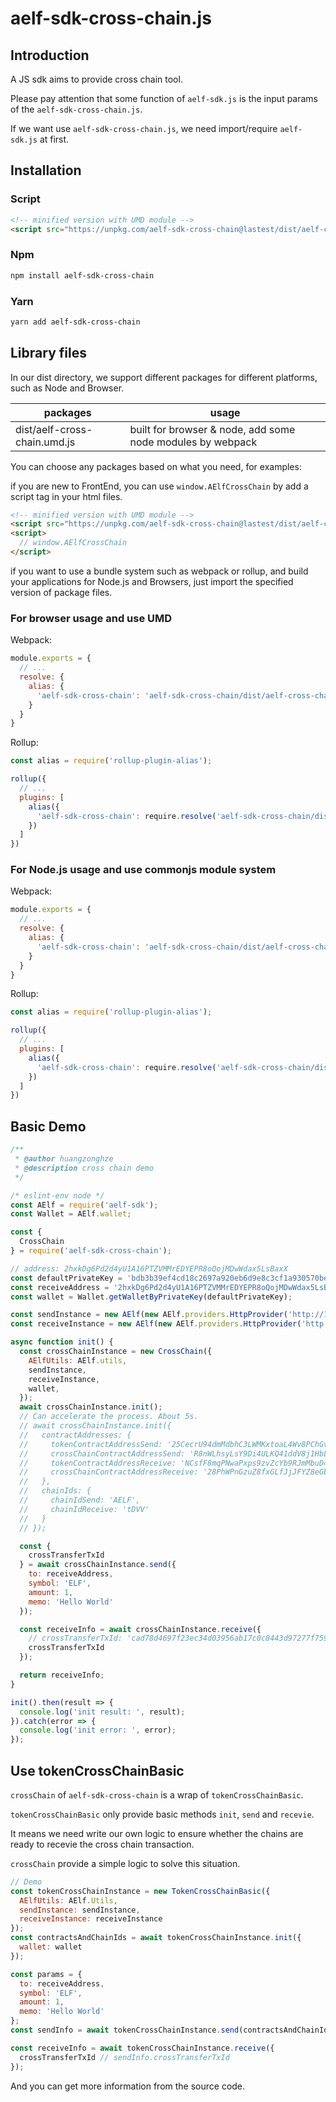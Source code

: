 # aelf-sdk-cross-chain.js

## Introduction

A JS sdk aims to provide cross chain tool.

Please pay attention that some function of `aelf-sdk.js` is the input params of the `aelf-sdk-cross-chain.js`.

If we want use `aelf-sdk-cross-chain.js`, we need import/require `aelf-sdk.js` at first.

## Installation

### Script

```html
<!-- minified version with UMD module -->
<script src="https://unpkg.com/aelf-sdk-cross-chain@lastest/dist/aelf-cross-chain.umd.js"></script>
```

### Npm

```bash
npm install aelf-sdk-cross-chain
```

### Yarn

```bash
yarn add aelf-sdk-cross-chain
```

## Library files

In our dist directory, we support different packages for different platforms, such as Node and Browser.

packages | usage
---|---
dist/aelf-cross-chain.umd.js | built for browser & node, add some node modules by webpack

You can choose any packages based on what you need, for examples:

if you are new to FrontEnd, you can use `window.AElfCrossChain` by add a script tag in your html files.

```html
<!-- minified version with UMD module -->
<script src="https://unpkg.com/aelf-sdk-cross-chain@lastest/dist/aelf-cross-chain.umd.js"></script>
<script>
  // window.AElfCrossChain
</script>
```

if you want to use a bundle system such as webpack or rollup, and build your applications for Node.js and Browsers, just import the specified version of package files.

### For browser usage and use UMD

Webpack:

```js
module.exports = {
  // ...
  resolve: {
    alias: {
      'aelf-sdk-cross-chain': 'aelf-sdk-cross-chain/dist/aelf-cross-chain.umd.js'
    }
  }
}
```

Rollup:

```js
const alias = require('rollup-plugin-alias');

rollup({
  // ...
  plugins: [
    alias({
      'aelf-sdk-cross-chain': require.resolve('aelf-sdk-cross-chain/dist/aelf-cross-chain.umd.js')
    })
  ]
})
```

### For Node.js usage and use commonjs module system

Webpack:

```js
module.exports = {
  // ...
  resolve: {
    alias: {
      'aelf-sdk-cross-chain': 'aelf-sdk-cross-chain/dist/aelf-cross-chain.umd.js'
    }
  }
}
```

Rollup:

```js
const alias = require('rollup-plugin-alias');

rollup({
  // ...
  plugins: [
    alias({
      'aelf-sdk-cross-chain': require.resolve('aelf-sdk-cross-chain/dist/aelf-cross-chain.umd.js')
    })
  ]
})
```

## Basic Demo

```javascript
/**
 * @author huangzonghze
 * @description cross chain demo
 */

/* eslint-env node */
const AElf = require('aelf-sdk');
const Wallet = AElf.wallet;

const {
  CrossChain
} = require('aelf-sdk-cross-chain');

// address: 2hxkDg6Pd2d4yU1A16PTZVMMrEDYEPR8oQojMDwWdax5LsBaxX
const defaultPrivateKey = 'bdb3b39ef4cd18c2697a920eb6d9e8c3cf1a930570beb37d04fb52400092c42b';
const receiveAddress = '2hxkDg6Pd2d4yU1A16PTZVMMrEDYEPR8oQojMDwWdax5LsBaxX';
const wallet = Wallet.getWalletByPrivateKey(defaultPrivateKey);

const sendInstance = new AElf(new AElf.providers.HttpProvider('http://127.0.0.1:8000')); // a chain
const receiveInstance = new AElf(new AElf.providers.HttpProvider('http://127.0.0.1:8001')); // another chain

async function init() {
  const crossChainInstance = new CrossChain({
    AElfUtils: AElf.utils,
    sendInstance,
    receiveInstance,
    wallet,
  });
  await crossChainInstance.init();
  // Can accelerate the process. About 5s.
  // await crossChainInstance.init({
  //   contractAddresses: {
  //     tokenContractAddressSend: '25CecrU94dmMdbhC3LWMKxtoaL4Wv8PChGvVJM6PxkHAyvXEhB',
  //     crossChainContractAddressSend: 'R8nWLhsyLsY9Di4ULKQ41ddV8j1HbLikT3RjbLBDPGxnJFCv3',
  //     tokenContractAddressReceive: 'NCsfF8mqPNwaPxps9zvZcYb9RJmMbuD47vu2UY1LypCPZ7DP7',
  //     crossChainContractAddressReceive: '28PhWPnGzuZ8fxGLfJjJFYZ8eGbANWSasAdH9sFsnhZ8ZC7x9G'
  //   },
  //   chainIds: {
  //     chainIdSend: 'AELF',
  //     chainIdReceive: 'tDVV'
  //   }
  // });

  const {
    crossTransferTxId
  } = await crossChainInstance.send({
    to: receiveAddress,
    symbol: 'ELF',
    amount: 1,
    memo: 'Hello World'
  });

  const receiveInfo = await crossChainInstance.receive({
    // crossTransferTxId: 'cad78d4697f23ec34d03956ab17c0c8443d97277f7590d2b178d714d4a9682d3'
    crossTransferTxId
  });

  return receiveInfo;
}

init().then(result => {
  console.log('init result: ', result);
}).catch(error => {
  console.log('init error: ', error);
});

```

## Use tokenCrossChainBasic

`crossChain` of `aelf-sdk-cross-chain` is a wrap of `tokenCrossChainBasic`.

`tokenCrossChainBasic` only provide basic methods `init`, `send` and `recevie`.

It means we need write our own logic to ensure whether the chains are ready to recevie the cross chain transaction.

`crossChain` provide a simple logic to solve this situation.

```javascript
// Demo
const tokenCrossChainInstance = new TokenCrossChainBasic({
  AElfUtils: AElf.Utils,
  sendInstance: sendInstance,
  receiveInstance: receiveInstance
});
const contractsAndChainIds = await tokenCrossChainInstance.init({
  wallet: wallet
});

const params = {
  to: receiveAddress,
  symbol: 'ELF',
  amount: 1,
  memo: 'Hello World'
};
const sendInfo = await tokenCrossChainInstance.send(contractsAndChainIds, params);

const receiveInfo = await tokenCrossChainInstance.receive({
  crossTransferTxId // sendInfo.crossTransferTxId
});

```

And you can get more information from the source code.
